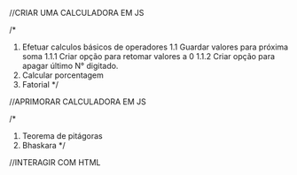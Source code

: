 //CRIAR UMA CALCULADORA EM JS

/*
1. Efetuar calculos básicos de operadores
1.1 Guardar valores para próxima soma
1.1.1 Criar opção para retomar valores a 0
1.1.2 Criar opção para apagar último N° digitado.
2. Calcular porcentagem
3. Fatorial
*/

//APRIMORAR CALCULADORA EM JS

/*
1. Teorema de pitágoras
2. Bhaskara
*/

//INTERAGIR COM HTML
